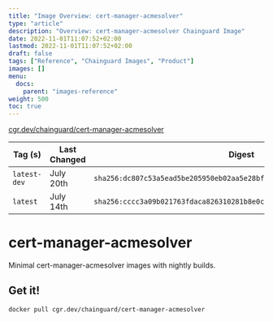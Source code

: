 ```yaml
---
title: "Image Overview: cert-manager-acmesolver"
type: "article"
description: "Overview: cert-manager-acmesolver Chainguard Image"
date: 2022-11-01T11:07:52+02:00
lastmod: 2022-11-01T11:07:52+02:00
draft: false
tags: ["Reference", "Chainguard Images", "Product"]
images: []
menu:
  docs:
    parent: "images-reference"
weight: 500
toc: true
---
```


[cgr.dev/chainguard/cert-manager-acmesolver](https://github.com/chainguard-images/images/tree/main/images/cert-manager-acmesolver)

| Tag (s)       | Last Changed | Digest                                                                    |
|---------------|--------------|---------------------------------------------------------------------------|
|  `latest-dev` | July 20th    | `sha256:dc807c53a5ead5be205950eb02aa5e28bf61489a621f2a103619786cddf80b52` |
|  `latest`     | July 14th    | `sha256:cccc3a09b021763fdaca826310281b8e0cf68ffbddda38dae7e20d046f9583fd` |

# cert-manager-acmesolver

Minimal cert-manager-acmesolver images with nightly builds.

## Get it!

```shell
docker pull cgr.dev/chainguard/cert-manager-acmesolver
```
